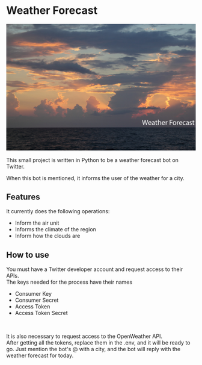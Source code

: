 # Weather Forecast

![Weather Forecast](/assets\image\forecast.jpg "Weather Forecast")

This small project is written in Python to be a weather forecast bot on Twitter.

When this bot is mentioned, it informs the user of the weather for a city.

## Features

It currently does the following operations:
- Inform the air unit
- Informs the climate of the region
- Inform how the clouds are

## How to use
You must have a Twitter developer account and request access to their APIs.
<br>
The keys needed for the process have their names
- Consumer Key
- Consumer Secret
- Access Token
- Access Token Secret
<br>

It is also necessary to request access to the OpenWeather API.
<br>
After getting all the tokens, replace them in the .env, and it will be ready to go. Just mention the bot's @ with a city, and the bot will reply with the weather forecast for today.